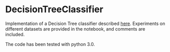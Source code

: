 # DecisionTreeClassifier
Implementation of a Decision Tree classifier described [here](https://github.com/LazyRacc00n/DecisionTreeClassifier/blob/master/algorithm.pdf).
Experiments on different datasets are provided in the notebook, and comments are included.

The code has been tested with python 3.0.

